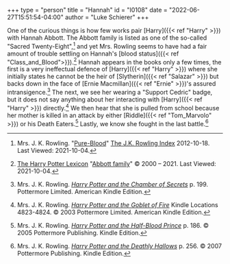 +++
type = "person"
title = "Hannah"
id = "I0108"
date = "2022-06-27T15:51:54-04:00"
author = "Luke Schierer"
+++

One of the curious things is how few works pair [Harry]({{< ref "Harry" >}}) 
with Hannah Abbott.  The Abbott family is listed as one of the so-called
"Sacred Twenty-Eight",[^211004-10] and yet Mrs. Rowling seems to have had a
fair amount of trouble settling on Hannah's [blood 
status]({{< ref "Class_and_Blood">}}).[^211004-11]  Hannah appears in the books
only a few times, the first is a very ineffectual defence of [Harry]({{< ref "Harry" >}})
where she initially states he cannot be the heir of 
[Slytherin]({{< ref "Salazar" >}}) but backs down in the face of [Ernie
Macmillan]({{< ref "Ernie" >}})'s assured intransigence.[^211004-12]  The next,
we see her wearing a "Support Cedric" badge, but it does not say anything about
her interacting with [Harry]({{< ref "Harry" >}}) directly.[^211004-13]  We
then hear that she is pulled from school because her mother is killed in an
attack by either [Riddle]({{< ref "Tom_Marvolo" >}}) or his Death
Eaters.[^211004-14]  Lastly, we know she fought in the last battle.[^211004-15]

[^211004-15]: Mrs. J. K. Rowling.
    _[Harry Potter and the Deathly Hallows](https://www.goodreads.com/book/show/136251.Harry_Potter_and_the_Deathly_Hallows)_
    p. 256. © 2007 Pottermore Publishing. Kindle Edition.

[^211004-14]: Mrs. J. K. Rowling.
    _[Harry Potter and the Half-Blood Prince](https://www.goodreads.com/book/show/1.Harry_Potter_and_the_Half_Blood_Prince)_
    p. 186. © 2005 Pottermore Publishing. Kindle Edition.

[^211004-13]: Mrs. J. K. Rowling.
    _[Harry Potter and the Goblet of Fire](https://www.goodreads.com/book/show/6.Harry_Potter_and_the_Goblet_of_Fire)_
    Kindle Locations 4823-4824. © 2003 Pottermore Limited. American Kindle Edition.

[^211004-12]: Mrs. J. K. Rowling.
    _[Harry Potter and the Chamber of Secrets](https://www.goodreads.com/book/show/15881.Harry_Potter_and_the_Chamber_of_Secrets)_
    p. 199. Pottermore Limited. American Kindle Edition.

[^211004-11]: [The Harry Potter Lexicon](https://www.hp-lexicon.org/)
    "[Abbott family](https://www.hp-lexicon.org/character/abbott-family/)"
    © 2000 – 2021.  Last Viewed: 2021-10-04.

[^211004-10]: Mrs. J. K. Rowling.
    "[Pure-Blood](https://www.rowlingindex.org/work/pmpbl/)"
    [The J.K. Rowling Index](https://www.rowlingindex.org)
    2012-10-18. Last Viewed: 2021-10-04.

